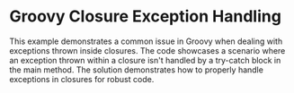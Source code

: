 # Groovy Closure Exception Handling
This example demonstrates a common issue in Groovy when dealing with exceptions thrown inside closures.  The code showcases a scenario where an exception thrown within a closure isn't handled by a try-catch block in the main method. The solution demonstrates how to properly handle exceptions in closures for robust code.